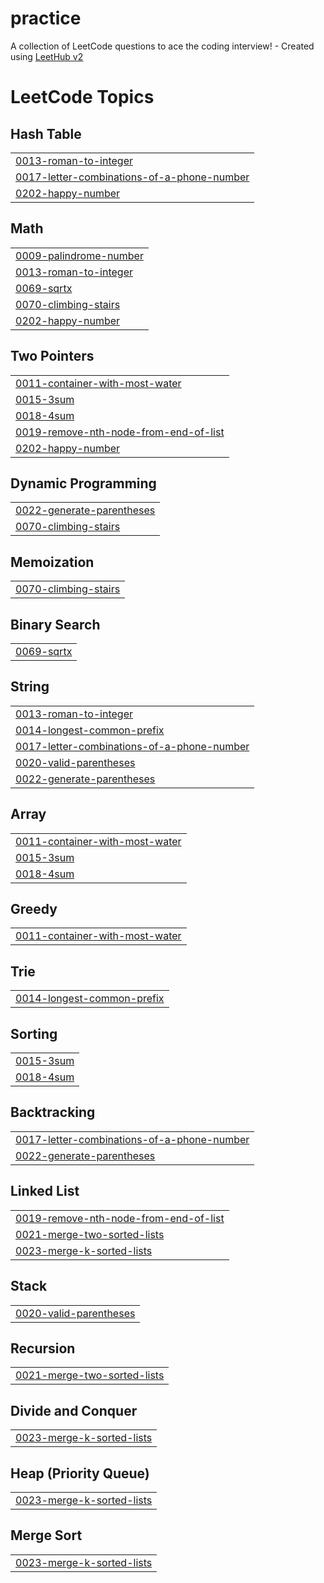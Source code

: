 # practice
A collection of LeetCode questions to ace the coding interview! - Created using [LeetHub v2](https://github.com/arunbhardwaj/LeetHub-2.0)

<!---LeetCode Topics Start-->
# LeetCode Topics
## Hash Table
|  |
| ------- |
| [0013-roman-to-integer](https://github.com/sivaraja2004-ui/practice/tree/master/0013-roman-to-integer) |
| [0017-letter-combinations-of-a-phone-number](https://github.com/sivaraja2004-ui/practice/tree/master/0017-letter-combinations-of-a-phone-number) |
| [0202-happy-number](https://github.com/sivaraja2004-ui/practice/tree/master/0202-happy-number) |
## Math
|  |
| ------- |
| [0009-palindrome-number](https://github.com/sivaraja2004-ui/practice/tree/master/0009-palindrome-number) |
| [0013-roman-to-integer](https://github.com/sivaraja2004-ui/practice/tree/master/0013-roman-to-integer) |
| [0069-sqrtx](https://github.com/sivaraja2004-ui/practice/tree/master/0069-sqrtx) |
| [0070-climbing-stairs](https://github.com/sivaraja2004-ui/practice/tree/master/0070-climbing-stairs) |
| [0202-happy-number](https://github.com/sivaraja2004-ui/practice/tree/master/0202-happy-number) |
## Two Pointers
|  |
| ------- |
| [0011-container-with-most-water](https://github.com/sivaraja2004-ui/practice/tree/master/0011-container-with-most-water) |
| [0015-3sum](https://github.com/sivaraja2004-ui/practice/tree/master/0015-3sum) |
| [0018-4sum](https://github.com/sivaraja2004-ui/practice/tree/master/0018-4sum) |
| [0019-remove-nth-node-from-end-of-list](https://github.com/sivaraja2004-ui/practice/tree/master/0019-remove-nth-node-from-end-of-list) |
| [0202-happy-number](https://github.com/sivaraja2004-ui/practice/tree/master/0202-happy-number) |
## Dynamic Programming
|  |
| ------- |
| [0022-generate-parentheses](https://github.com/sivaraja2004-ui/practice/tree/master/0022-generate-parentheses) |
| [0070-climbing-stairs](https://github.com/sivaraja2004-ui/practice/tree/master/0070-climbing-stairs) |
## Memoization
|  |
| ------- |
| [0070-climbing-stairs](https://github.com/sivaraja2004-ui/practice/tree/master/0070-climbing-stairs) |
## Binary Search
|  |
| ------- |
| [0069-sqrtx](https://github.com/sivaraja2004-ui/practice/tree/master/0069-sqrtx) |
## String
|  |
| ------- |
| [0013-roman-to-integer](https://github.com/sivaraja2004-ui/practice/tree/master/0013-roman-to-integer) |
| [0014-longest-common-prefix](https://github.com/sivaraja2004-ui/practice/tree/master/0014-longest-common-prefix) |
| [0017-letter-combinations-of-a-phone-number](https://github.com/sivaraja2004-ui/practice/tree/master/0017-letter-combinations-of-a-phone-number) |
| [0020-valid-parentheses](https://github.com/sivaraja2004-ui/practice/tree/master/0020-valid-parentheses) |
| [0022-generate-parentheses](https://github.com/sivaraja2004-ui/practice/tree/master/0022-generate-parentheses) |
## Array
|  |
| ------- |
| [0011-container-with-most-water](https://github.com/sivaraja2004-ui/practice/tree/master/0011-container-with-most-water) |
| [0015-3sum](https://github.com/sivaraja2004-ui/practice/tree/master/0015-3sum) |
| [0018-4sum](https://github.com/sivaraja2004-ui/practice/tree/master/0018-4sum) |
## Greedy
|  |
| ------- |
| [0011-container-with-most-water](https://github.com/sivaraja2004-ui/practice/tree/master/0011-container-with-most-water) |
## Trie
|  |
| ------- |
| [0014-longest-common-prefix](https://github.com/sivaraja2004-ui/practice/tree/master/0014-longest-common-prefix) |
## Sorting
|  |
| ------- |
| [0015-3sum](https://github.com/sivaraja2004-ui/practice/tree/master/0015-3sum) |
| [0018-4sum](https://github.com/sivaraja2004-ui/practice/tree/master/0018-4sum) |
## Backtracking
|  |
| ------- |
| [0017-letter-combinations-of-a-phone-number](https://github.com/sivaraja2004-ui/practice/tree/master/0017-letter-combinations-of-a-phone-number) |
| [0022-generate-parentheses](https://github.com/sivaraja2004-ui/practice/tree/master/0022-generate-parentheses) |
## Linked List
|  |
| ------- |
| [0019-remove-nth-node-from-end-of-list](https://github.com/sivaraja2004-ui/practice/tree/master/0019-remove-nth-node-from-end-of-list) |
| [0021-merge-two-sorted-lists](https://github.com/sivaraja2004-ui/practice/tree/master/0021-merge-two-sorted-lists) |
| [0023-merge-k-sorted-lists](https://github.com/sivaraja2004-ui/practice/tree/master/0023-merge-k-sorted-lists) |
## Stack
|  |
| ------- |
| [0020-valid-parentheses](https://github.com/sivaraja2004-ui/practice/tree/master/0020-valid-parentheses) |
## Recursion
|  |
| ------- |
| [0021-merge-two-sorted-lists](https://github.com/sivaraja2004-ui/practice/tree/master/0021-merge-two-sorted-lists) |
## Divide and Conquer
|  |
| ------- |
| [0023-merge-k-sorted-lists](https://github.com/sivaraja2004-ui/practice/tree/master/0023-merge-k-sorted-lists) |
## Heap (Priority Queue)
|  |
| ------- |
| [0023-merge-k-sorted-lists](https://github.com/sivaraja2004-ui/practice/tree/master/0023-merge-k-sorted-lists) |
## Merge Sort
|  |
| ------- |
| [0023-merge-k-sorted-lists](https://github.com/sivaraja2004-ui/practice/tree/master/0023-merge-k-sorted-lists) |
<!---LeetCode Topics End-->